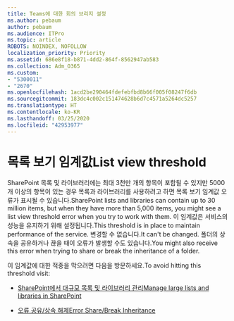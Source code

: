 ```yaml
---
title: Teams에 대한 회의 브리지 설정
ms.author: pebaum
author: pebaum
ms.audience: ITPro
ms.topic: article
ROBOTS: NOINDEX, NOFOLLOW
localization_priority: Priority
ms.assetid: 686e8f18-b871-4dd2-864f-8562947ab583
ms.collection: Adm_O365
ms.custom:
- "5300011"
- "2670"
ms.openlocfilehash: 1acd2be290464fdefebfbd8b66f005f08247f6db
ms.sourcegitcommit: 183dc4c002c151474628b6d7c4571a5264dc5257
ms.translationtype: HT
ms.contentlocale: ko-KR
ms.lasthandoff: 03/25/2020
ms.locfileid: "42953977"
---
```

# <a name="list-view-threshold"></a><span data-ttu-id="72768-102">목록 보기 임계값</span><span class="sxs-lookup"><span data-stu-id="72768-102">List view threshold</span></span>

<span data-ttu-id="72768-103">SharePoint 목록 및 라이브러리에는 최대 3천만 개의 항목이 포함될 수 있지만 5000개 이상의 항목이 있는 경우 목록과 라이브러리를 사용하려고 하면 목록 보기 임계값 오류가 표시될 수 있습니다.</span><span class="sxs-lookup"><span data-stu-id="72768-103">SharePoint lists and libraries can contain up to 30 million items, but when they have more than 5,000 items, you might see a list view threshold error when you try to work with them.</span></span> <span data-ttu-id="72768-104">이 임계값은 서비스의 성능을 유지하기 위해 설정됩니다.</span><span class="sxs-lookup"><span data-stu-id="72768-104">This threshold is in place to maintain performance of the service.</span></span> <span data-ttu-id="72768-105">변경할 수 없습니다.</span><span class="sxs-lookup"><span data-stu-id="72768-105">It can't be changed.</span></span> <span data-ttu-id="72768-106">폴더의 상속을 공유하거나 끊을 때이 오류가 발생할 수도 있습니다.</span><span class="sxs-lookup"><span data-stu-id="72768-106">You might also receive this error when trying to share or break the inheritance of a folder.</span></span>

<span data-ttu-id="72768-107">이 임계값에 대한 적중을 막으려면 다음을 방문하세요.</span><span class="sxs-lookup"><span data-stu-id="72768-107">To avoid hitting this threshold visit:</span></span>

- [<span data-ttu-id="72768-108">SharePoint에서 대규모 목록 및 라이브러리 관리</span><span class="sxs-lookup"><span data-stu-id="72768-108">Manage large lists and libraries in SharePoint</span></span>](https://support.office.com/article/manage-large-lists-and-libraries-in-sharepoint-b8588dae-9387-48c2-9248-c24122f07c59)

- [<span data-ttu-id="72768-109">오류 공유/상속 해제</span><span class="sxs-lookup"><span data-stu-id="72768-109">Error Share/Break Inheritance</span></span>](https://docs.microsoft.com/SharePoint/troubleshoot/lists-and-libraries/error-share-break-inheritance)
